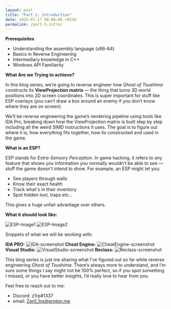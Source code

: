 ```yaml
---
layout: post
title: "Part 1: Introduction"
date: 2025-07-17 00:00:00 +0530
permalink: /part-1-intro/
---
```


**Prerequisites**
- Understanding the assembly language (x86-64)
- Basics in Reverse Engineering
- Intermediary knowledge in C++ 
- Windows API Familiarity

**What Are we Trying to achieve?**

In this blog series, we’re going to reverse engineer how _Ghost of Tsushima_ constructs its **ViewProjection matrix** — the thing that turns 3D world positions into 2D screen coordinates. This is super important for stuff like ESP overlays (you can’t draw a box around an enemy if you don’t know where they are on screen).

We’ll be reverse engineering the game’s rendering pipeline using tools like IDA Pro, breaking down how the ViewProjection matrix is built step by step including all the weird SIMD instructions it uses. The goal is to figure out where it is, how everything fits together, how its constructed and used in the game.

**What is an ESP?**

ESP stands for _Extra-Sensory Perception_. In game hacking, it refers to any feature that shows you information you normally wouldn’t be able to see — stuff the game doesn’t intend to show.
For example, an ESP might let you:
- See players through walls
- Know their exact health
- Track what's in their inventory
- Spot hidden loot, traps etc...

This gives a huge unfair advantage over others.

**What it should look like:**

![ESP-Image1](/ViewProj-Blog/assets/images/GotEsp-1.png)
![ESP-Image2](/ViewProj-Blog/assets/images/GotEsp-2.png)

Snippets of what we will be working with:

**IDA PRO:**
![IDA-screenshot](/ViewProj-Blog/assets/images/ida-view.png)
**Cheat Engine:**
![CheatEngine-screenshot](/ViewProj-Blog/assets/images/CheatEngine-view.png)
**Visual Studio:**
![VisualStudio-screenshot](/ViewProj-Blog/assets/images/VisualStudio-view.png)
**Reclass:**
![Reclass-screenshot](/ViewProj-Blog/assets/images/Reclass-view.png)

This blog series is just me sharing what I’ve figured out so far while reverse engineering _Ghost of Tsushima_. There’s always more to understand, and I’m sure some things I say might not be 100% perfect, so if you spot something I missed, or you have better insights, I’d really love to hear from you.

Feel free to reach out to me:
- Discord: z1rp#1337
- email: Zer0_1rp@proton.me   
